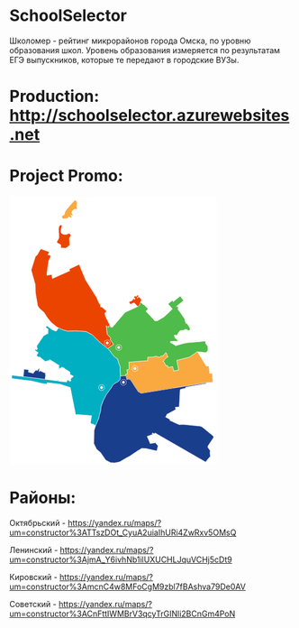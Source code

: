 # SchoolSelector

Школомер - рейтинг микрорайонов города Омска, по уровню образования школ. Уровень образования измеряется по результатам ЕГЭ выпускников, которые те передают в городские ВУЗы.

# Production: http://schoolselector.azurewebsites.net

# Project Promo:

![1](https://github.com/omsdotnet/SchoolSelector/blob/master/Materials/image_gallery.png?raw=true)

# Районы:

Октябрьский - https://yandex.ru/maps/?um=constructor%3ATTszDOt_CyuA2uiaIhURi4ZwRxv5OMsQ

Ленинский   - https://yandex.ru/maps/?um=constructor%3AjmA_Y6ivhNb1ilUXUCHLJquVCHj5cDt9

Кировский   - https://yandex.ru/maps/?um=constructor%3AmcnC4w8MFoCgM9zbl7fBAshva79De0AV

Советский   - https://yandex.ru/maps/?um=constructor%3ACnFttIWMBrV3qcyTrGINli2BCnGm4PoN
